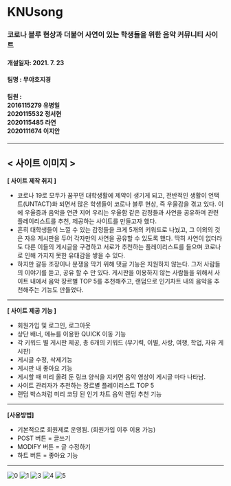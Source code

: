 # KNUsong

<h3> 코로나 블루 현상과 더불어 사연이 있는 학생들을 위한 음악 커뮤니티 사이트 </h3>
<h4> 개설일자: 2021. 7. 23 </h4>
<h4> 팀명 : 무야호지경 </h4>
<h4> 팀원 : <br>2016115279 유병일<br>2020115532 정서현<br>2020115485 라연<br>2020111674 이지안 </h4>

------
< 사이트 이미지 >
------

**[ 사이트 제작 취지 ]**

* 코로나 19로 모두가 꿈꾸던 대학생활에 제약이 생기게 되고, 전반적인 생활이 언택트(UNTACT)화 되면서 많은 학생들이 코로나 블루 현상, 즉 우울감을 겪고 있다. 이에 우울증과 음악을 연관 지어 우리는 우울함 같은 감정들과 사연을 공유하며 관련 플레이리스트를 추천, 제공하는 사이트를 만들고자 했다.
* 흔히 대학생들이 느낄 수 있는 감정들을 크게 5개의 키워드로 나눴고, 그 이외의 것은 자유 게시판을 두어 각자만의 사연을 공유할 수 있도록 했다. 딱히 사연이 없더라도 다른 이들의 게시글을 구경하고 서로가 추천하는 플레이리스트를 들으며 코로나로 인해 가지지 못한 유대감을 쌓을 수 있다. 
* 하지만 갈등 조장이나 분쟁을 막기 위해 댓글 기능은 지원하지 않는다. 그저 사람들의 이야기를 듣고, 공유 할 수 만 있다.
게시판을 이용하지 않는 사람들을 위해서 사이트 내에서 음악 장르별 TOP 5를 추천해주고, 랜덤으로 인기차트 내의 음악을 추천해주는 기능도 만들었다. 

------
**[ 사이트 제공 기능 ]**

* 회원가입 및 로그인, 로그아웃
* 상단 배너, 메뉴를 이용한 QUICK 이동 기능
* 각 키워드 별 게시판 제공, 총 6개의 키워드
 (무기력, 이별, 사랑, 여행, 학업, 자유 게시판)
* 게시글 수정, 삭제기능
* 게시판 내 좋아요 기능
* 게시할 때 미리 올려 둔 링크 양식을 지키면 음악 영상이 게시글 마다 나타남.
* 사이트 관리자가 추천하는 장르별 플레이리스트 TOP 5
* 랜덤 박스처럼 미리 코딩 된 인기 차트 음악 랜덤 추천 기능

------

**[사용방법]**

* 기본적으로 회원제로 운영됨. (회원가입 이후 이용 가능)
* POST 버튼 = 글쓰기 
* MODIFY 버튼 = 글 수정하기
* 하트 버튼 = 좋아요 기능
 
------

![0](https://user-images.githubusercontent.com/75841024/126673826-d908b3fc-e989-4f5e-936a-b4ffe204073d.png)
![1](https://user-images.githubusercontent.com/75841024/126673853-909c7b81-cd6e-4948-949a-047a0002d927.png)
![3](https://user-images.githubusercontent.com/75841024/126673859-0e86cb15-e068-4804-9b09-d6051f7dbdbb.png)
![4](https://user-images.githubusercontent.com/75841024/126673866-b624a1cb-7cf9-4371-a76e-5ca8c95ed4bb.png)
![5](https://user-images.githubusercontent.com/75841024/126673871-996725a3-671f-4403-a46a-07e71a40ed11.png)

